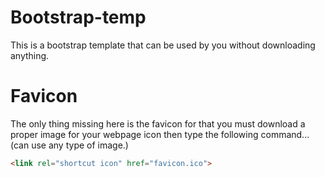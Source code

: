# Bootstrap-temp
This is a bootstrap template that can be used by you without downloading anything.
# Favicon
The only thing missing here is the favicon for that you must download a proper
image for your webpage icon then type the following command...(can use any type of image.)
```html
<link rel="shortcut icon" href="favicon.ico">
```
